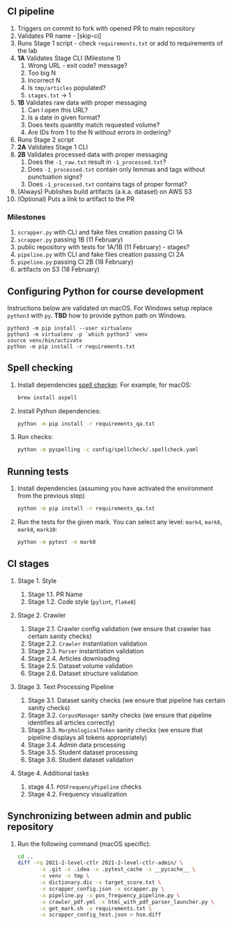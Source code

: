 ## CI pipeline

1. Triggers on commit to fork with opened PR to main repository
1. Validates PR name - [skip-ci]
1. Runs Stage 1 script - check `requirements.txt` or add to requirements of the lab
1. **1A** Validates Stage CLI (Milestone 1)
    1. Wrong URL - exit code? message?
    1. Too big N
    1. Incorrect N
    1. Is `tmp/articles` populated?
    1. `stages.txt` -> 1
1. **1B** Validates raw data with proper messaging
    1. Can I open this URL?
    1. Is a date in given format?
    1. Does texts quantity match requested volume?
    1. Are IDs from 1 to the N without errors in ordering?
1. Runs Stage 2 script
1. **2A** Validates Stage 1 CLI
1. **2B** Validates processed data with proper messaging
    1. Does the `-1_raw.txt` result in `-1_processed.txt`?
    1. Does `-1_processed.txt` contain only lemmas and tags without punctuation signs?
    1. Does `-1_processed.txt` contains tags of proper format?
1. (Always) Publishes build artifacts (a.k.a. dataset) on AWS S3
1. (Optional) Puts a link to artifact to the PR

### Milestones

1. `scrapper.py` with CLI and fake files creation passing CI 1A
1. `scrapper.py` passing 1B (11 February)
1. public repository with tests for 1A/1B (11 February) - stages?
1. `pipeline.py` with CLI and fake files creation passing CI 2A
1. `pipeline.py` passing CI 2B (18 February)
1. artifacts on S3 (18 February)

## Configuring Python for course development

Instructions below are validated on macOS. For Windows setup replace `python3` with `py`.
**TBD** how to provide python path on Windows.

```
python3 -m pip install --user virtualenv
python3 -m virtualenv -p `which python3` venv
source venv/bin/activate
python -m pip install -r requirements.txt
```

## Spell checking

1. Install dependencies 
   [spell checker](https://facelessuser.github.io/pyspelling/#usage-in-linux). 
   For example, for macOS:

   ```bash
   brew install aspell
   ```

1. Install Python dependencies:

   ```bash
   python -m pip install -r requirements_qa.txt
   ```

1. Run checks:

   ```bash
   python -m pyspelling -c config/spellcheck/.spellcheck.yaml
   ```

## Running tests

1. Install dependencies (assuming you have activated the environment from the previous step)
   ```bash
   python -m pip install -r requirements_qa.txt
   ```
   
1. Run the tests for the given mark. You can select any level: `mark4`, `mark6`, `mark8`, `mark10`:
   
   ```bash
   python -m pytest -m mark8
   ```

## CI stages

1. Stage 1. Style
   1. Stage 1.1. PR Name
   1. Stage 1.2. Code style (`pylint`, `flake8`)
   
1. Stage 2. Crawler
   1. Stage 2.1. Crawler config validation (we ensure that crawler has certain sanity checks)
   1. Stage 2.2. `Crawler` instantiation validation
   1. Stage 2.3. `Parser` instantiation validation
   1. Stage 2.4. Articles downloading
   1. Stage 2.5. Dataset volume validation
   1. Stage 2.6. Dataset structure validation
   
1. Stage 3. Text Processing Pipeline
   1. Stage 3.1. Dataset sanity checks (we ensure that pipeline has certain sanity checks)
   1. Stage 3.2. `CorpusManager` sanity checks (we ensure that pipeline identifies all articles correctly)
   1. Stage 3.3. `MorphologicalToken` sanity checks (we ensure that pipeline displays all tokens appropriately)
   1. Stage 3.4. Admin data processing
   1. Stage 3.5. Student dataset processing
   1. Stage 3.6. Student dataset validation
   
1. Stage 4. Additional tasks
   1. stage 4.1. `POSFrequencyPipeline` checks
   1. Stage 4.2. Frequency visualization
   

## Synchronizing between admin and public repository

1. Run the following command (macOS specific):
 
   ```bash
   cd ..
   diff -rq 2021-2-level-ctlr 2021-2-level-ctlr-admin/ \
          -x .git -x .idea -x .pytest_cache -x __pycache__ \
          -x venv -x tmp \
          -x dictionary.dic -x target_score.txt \
          -x scrapper_config.json -x scrapper.py \
          -x pipeline.py -x pos_frequency_pipeline.py \
          -x crawler_pdf.yml -x html_with_pdf_parser_launcher.py \
          -x get_mark.sh -x requirements.txt \
          -x scrapper_config_test.json > hse.diff
   ```
   
